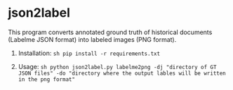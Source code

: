 # json2label

This program converts annotated ground truth of historical documents (Labelme JSON format) into labeled images (PNG format).

1. Installation:
`sh
pip install -r requirements.txt`

3. Usage:
`sh
python json2label.py labelme2png -dj "directory of GT JSON files" -do "directory where the output lables will be written in the png format"`
